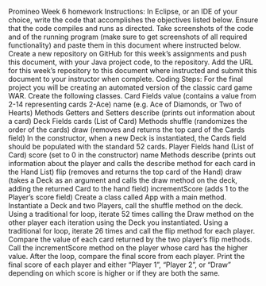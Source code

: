 Promineo Week 6 homework
Instructions: In Eclipse, or an IDE of your choice, write the code that accomplishes the objectives listed below. Ensure that the code compiles and runs as directed. Take screenshots of the code and of the running program (make sure to get screenshots of all required functionality) and paste them in this document where instructed below. Create a new repository on GitHub for this week’s assignments and push this document, with your Java project code, to the repository. Add the URL for this week’s repository to this document where instructed and submit this document to your instructor when complete.
Coding Steps:
For the final project you will be creating an automated version of the classic card game WAR.
Create the following classes.
Card
Fields
value (contains a value from 2-14 representing cards 2-Ace)
name (e.g. Ace of Diamonds, or Two of Hearts)
Methods
Getters and Setters
describe (prints out information about a card)
Deck
Fields
cards (List of Card)
Methods
shuffle (randomizes the order of the cards)
draw (removes and returns the top card of the Cards field)
In the constructor, when a new Deck is instantiated, the Cards field should be populated with the standard 52 cards.
Player
Fields
hand (List of Card)
score (set to 0 in the constructor)
name
Methods
describe (prints out information about the player and calls the describe method for each card in the Hand List)
flip (removes and returns the top card of the Hand)
draw (takes a Deck as an argument and calls the draw method on the deck, adding the returned Card to the hand field)
incrementScore (adds 1 to the Player’s score field)
Create a class called App with a main method.
Instantiate a Deck and two Players, call the shuffle method on the deck.
Using a traditional for loop, iterate 52 times calling the Draw method on the other player each iteration using the Deck you instantiated.
Using a traditional for loop, iterate 26 times and call the flip method for each player.
Compare the value of each card returned by the two player’s flip methods. Call the incrementScore method on the player whose card has the higher value.
After the loop, compare the final score from each player. 
Print the final score of each player and either “Player 1”, “Player 2”, or “Draw” depending on which score is higher or if they are both the same.

